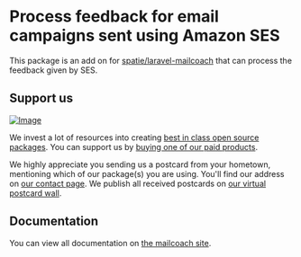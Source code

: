 # Process feedback for email campaigns sent using Amazon SES

This package is an add on for [spatie/laravel-mailcoach](https://github.com/spatie/laravel-mailcoach) that can process the feedback given by SES.

## Support us

[![Image](https://github-ads.s3.eu-central-1.amazonaws.com/laravel-mailcoach-ses-feedback.jpg)](https://spatie.be/github-ad-click/laravel-mailcoach-ses-feedback)

We invest a lot of resources into creating [best in class open source packages](https://spatie.be/open-source). You can support us by [buying one of our paid products](https://spatie.be/open-source/support-us).

We highly appreciate you sending us a postcard from your hometown, mentioning which of our package(s) you are using. You'll find our address on [our contact page](https://spatie.be/about-us). We publish all received postcards on [our virtual postcard wall](https://spatie.be/open-source/postcards).

## Documentation

You can view all documentation on [the mailcoach site](https://mailcoach.app).
